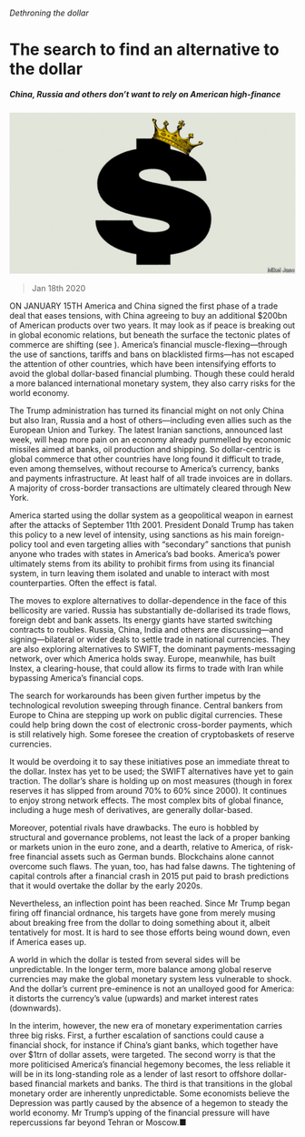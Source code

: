 ###### Dethroning the dollar

# The search to find an alternative to the dollar 

##### China, Russia and others don’t want to rely on American high-finance 

![image](images/20200118_LDD010_0.jpg) 

> Jan 18th 2020 

ON JANUARY 15TH America and China signed the first phase of a trade deal that eases tensions, with China agreeing to buy an additional $200bn of American products over two years. It may look as if peace is breaking out in global economic relations, but beneath the surface the tectonic plates of commerce are shifting (see ). America’s financial muscle-flexing—through the use of sanctions, tariffs and bans on blacklisted firms—has not escaped the attention of other countries, which have been intensifying efforts to avoid the global dollar-based financial plumbing. Though these could herald a more balanced international monetary system, they also carry risks for the world economy.

The Trump administration has turned its financial might on not only China but also Iran, Russia and a host of others—including even allies such as the European Union and Turkey. The latest Iranian sanctions, announced last week, will heap more pain on an economy already pummelled by economic missiles aimed at banks, oil production and shipping. So dollar-centric is global commerce that other countries have long found it difficult to trade, even among themselves, without recourse to America’s currency, banks and payments infrastructure. At least half of all trade invoices are in dollars. A majority of cross-border transactions are ultimately cleared through New York.


America started using the dollar system as a geopolitical weapon in earnest after the attacks of September 11th 2001. President Donald Trump has taken this policy to a new level of intensity, using sanctions as his main foreign-policy tool and even targeting allies with “secondary” sanctions that punish anyone who trades with states in America’s bad books. America’s power ultimately stems from its ability to prohibit firms from using its financial system, in turn leaving them isolated and unable to interact with most counterparties. Often the effect is fatal.

The moves to explore alternatives to dollar-dependence in the face of this bellicosity are varied. Russia has substantially de-dollarised its trade flows, foreign debt and bank assets. Its energy giants have started switching contracts to roubles. Russia, China, India and others are discussing—and signing—bilateral or wider deals to settle trade in national currencies. They are also exploring alternatives to SWIFT, the dominant payments-messaging network, over which America holds sway. Europe, meanwhile, has built Instex, a clearing-house, that could allow its firms to trade with Iran while bypassing America’s financial cops. 

The search for workarounds has been given further impetus by the technological revolution sweeping through finance. Central bankers from Europe to China are stepping up work on public digital currencies. These could help bring down the cost of electronic cross-border payments, which is still relatively high. Some foresee the creation of cryptobaskets of reserve currencies.

It would be overdoing it to say these initiatives pose an immediate threat to the dollar. Instex has yet to be used; the SWIFT alternatives have yet to gain traction. The dollar’s share is holding up on most measures (though in forex reserves it has slipped from around 70% to 60% since 2000). It continues to enjoy strong network effects. The most complex bits of global finance, including a huge mesh of derivatives, are generally dollar-based.

Moreover, potential rivals have drawbacks. The euro is hobbled by structural and governance problems, not least the lack of a proper banking or markets union in the euro zone, and a dearth, relative to America, of risk-free financial assets such as German bunds. Blockchains alone cannot overcome such flaws. The yuan, too, has had false dawns. The tightening of capital controls after a financial crash in 2015 put paid to brash predictions that it would overtake the dollar by the early 2020s.

Nevertheless, an inflection point has been reached. Since Mr Trump began firing off financial ordnance, his targets have gone from merely musing about breaking free from the dollar to doing something about it, albeit tentatively for most. It is hard to see those efforts being wound down, even if America eases up.

A world in which the dollar is tested from several sides will be unpredictable. In the longer term, more balance among global reserve currencies may make the global monetary system less vulnerable to shock. And the dollar’s current pre-eminence is not an unalloyed good for America: it distorts the currency’s value (upwards) and market interest rates (downwards).

In the interim, however, the new era of monetary experimentation carries three big risks. First, a further escalation of sanctions could cause a financial shock, for instance if China’s giant banks, which together have over $1trn of dollar assets, were targeted. The second worry is that the more politicised America’s financial hegemony becomes, the less reliable it will be in its long-standing role as a lender of last resort to offshore dollar-based financial markets and banks. The third is that transitions in the global monetary order are inherently unpredictable. Some economists believe the Depression was partly caused by the absence of a hegemon to steady the world economy. Mr Trump’s upping of the financial pressure will have repercussions far beyond Tehran or Moscow.■

